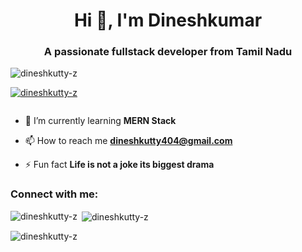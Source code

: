 <h1 align="center">Hi 👋, I'm Dineshkumar</h1>
<h3 align="center">A passionate fullstack developer from Tamil Nadu</h3>

<p align="left"> <img src="https://komarev.com/ghpvc/?username=dineshkutty-z&label=Profile%20views&color=0e75b6&style=flat" alt="dineshkutty-z" /> </p>

<p align="left"> <a href="https://github.com/ryo-ma/github-profile-trophy"><img src="https://github-profile-trophy.vercel.app/?username=dineshkutty-z" alt="dineshkutty-z" /></a> </p>

<p align="left"> <a href="https://twitter.com/" target="blank"><img src="https://img.shields.io/twitter/follow/?logo=twitter&style=for-the-badge" alt="" /></a> </p>

- 🌱 I’m currently learning **MERN Stack**

- 📫 How to reach me **dineshkutty404@gmail.com**

- ⚡ Fun fact **Life is not a joke its biggest drama**

<h3 align="left">Connect with me:</h3>
<p align="left">
</p>

<p><img align="left" src="https://github-readme-stats.vercel.app/api/top-langs?username=dineshkutty-z&show_icons=true&locale=en&layout=compact" alt="dineshkutty-z" /></p>

<p>&nbsp;<img align="center" src="https://github-readme-stats.vercel.app/api?username=dineshkutty-z&show_icons=true&locale=en" alt="dineshkutty-z" /></p>

<p><img align="center" src="https://github-readme-streak-stats.herokuapp.com/?user=dineshkutty-z&" alt="dineshkutty-z" /></p>
